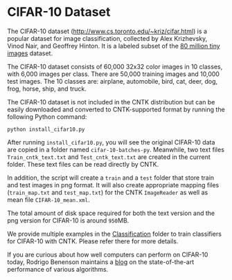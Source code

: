 # CIFAR-10 Dataset

The CIFAR-10 dataset (http://www.cs.toronto.edu/~kriz/cifar.html) is a popular dataset for image classification, collected by Alex Krizhevsky, Vinod Nair, and Geoffrey Hinton. It is a labeled subset of the [80 million tiny images](http://people.csail.mit.edu/torralba/tinyimages/) dataset.

The CIFAR-10 dataset consists of 60,000 32x32 color images in 10 classes, with 6,000 images per class. There are 50,000 training images and 10,000 test images. The 10 classes are: airplane, automobile, bird, cat, deer, dog, frog, horse, ship, and truck.

The CIFAR-10 dataset is not included in the CNTK distribution but can be easily downloaded and converted to CNTK-supported format by running the following Python command:

```
python install_cifar10.py
```

After running `install_cifar10.py`, you will see the original CIFAR-10 data are copied in a folder named `cifar-10-batches-py`. Meanwhile, two text files `Train_cntk_text.txt` and `Test_cntk_text.txt` are created in the current folder. These text files can be read directly by CNTK.

In addition, the script will create a `train` and a `test` folder that store train and test images in png format. It will also create appropriate mapping files (`train_map.txt` and `test_map.txt`) for the CNTK `ImageReader` as well as mean file `CIFAR-10_mean.xml`.

The total amount of disk space required for both the text version and the png version for CIFAR-10 is around `950`MB. 

We provide multiple examples in the [Classification](../../Classification) folder to train classifiers for CIFAR-10 with CNTK. Please refer there for more details.

If you are curious about how well computers can perform on CIFAR-10 today, Rodrigo Benenson maintains a [blog](http://rodrigob.github.io/are_we_there_yet/build/classification_datasets_results.html#43494641522d3130) on the state-of-the-art performance of various algorithms.
